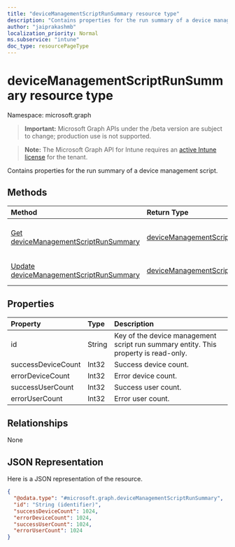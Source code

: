 ```yaml
---
title: "deviceManagementScriptRunSummary resource type"
description: "Contains properties for the run summary of a device management script."
author: "jaiprakashmb"
localization_priority: Normal
ms.subservice: "intune"
doc_type: resourcePageType
---
```


# deviceManagementScriptRunSummary resource type

Namespace: microsoft.graph
> **Important:** Microsoft Graph APIs under the /beta version are subject to change; production use is not supported.

> **Note:** The Microsoft Graph API for Intune requires an [active Intune license](https://go.microsoft.com/fwlink/?linkid=839381) for the tenant.


Contains properties for the run summary of a device management script.

## Methods
|Method|Return Type|Description|
|:---|:---|:---|
|[Get deviceManagementScriptRunSummary](../api/intune-devices-devicemanagementscriptrunsummary-get.md)|[deviceManagementScriptRunSummary](../resources/intune-devices-devicemanagementscriptrunsummary.md)|Read properties and relationships of the [deviceManagementScriptRunSummary](../resources/intune-devices-devicemanagementscriptrunsummary.md) object.|
|[Update deviceManagementScriptRunSummary](../api/intune-devices-devicemanagementscriptrunsummary-update.md)|[deviceManagementScriptRunSummary](../resources/intune-devices-devicemanagementscriptrunsummary.md)|Update the properties of a [deviceManagementScriptRunSummary](../resources/intune-devices-devicemanagementscriptrunsummary.md) object.|

## Properties
|Property|Type|Description|
|:---|:---|:---|
|id|String|Key of the device management script run summary entity. This property is read-only.|
|successDeviceCount|Int32|Success device count.|
|errorDeviceCount|Int32|Error device count.|
|successUserCount|Int32|Success user count.|
|errorUserCount|Int32|Error user count.|

## Relationships
None

## JSON Representation
Here is a JSON representation of the resource.
<!-- {
  "blockType": "resource",
  "keyProperty": "id",
  "@odata.type": "microsoft.graph.deviceManagementScriptRunSummary"
}
-->
``` json
{
  "@odata.type": "#microsoft.graph.deviceManagementScriptRunSummary",
  "id": "String (identifier)",
  "successDeviceCount": 1024,
  "errorDeviceCount": 1024,
  "successUserCount": 1024,
  "errorUserCount": 1024
}
```
